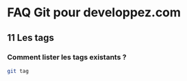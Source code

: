 # FAQ Git pour developpez.com

## 11 Les tags

### Comment lister les tags existants ?

```bash
git tag
```
